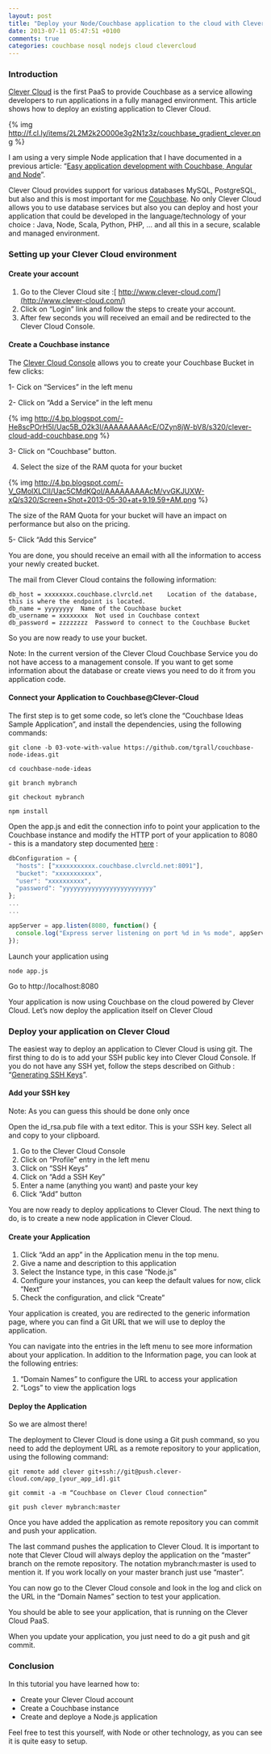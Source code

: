 ```yaml
---
layout: post
title: "Deploy your Node/Couchbase application to the cloud with Clever Cloud"
date: 2013-07-11 05:47:51 +0100
comments: true
categories: couchbase nosql nodejs cloud clevercloud
---
```

### Introduction

[Clever Cloud](http://www.clever-cloud.com/en/) is the first PaaS to provide Couchbase as a service allowing developers to run applications in a fully managed environment. This article shows how to deploy an existing application to Clever Cloud.

{% img http://f.cl.ly/items/2L2M2k2O000e3g2N1z3z/couchbase_gradient_clever.png %}

I am using a very simple Node application that I have documented in a previous article: “[Easy application development with Couchbase, Angular and Node](http://tugdualgrall.blogspot.fr/2013/03/easy-application-development-with.html)”.

Clever Cloud provides support for various databases MySQL, PostgreSQL, but also and this is most important for me [Couchbase](http://www.clever-cloud.com/en/services/couchbase.html). No only Clever Cloud allows you to use database services but also you can deploy and host your application that could be developed in the language/technology of your choice : Java, Node, Scala, Python, PHP, … and all this in a secure, scalable and managed environment.

<!-- more -->

### Setting up your Clever Cloud environment

#### Create your account

1.  Go to the Clever Cloud site :[ http://www.clever-cloud.com/](http://www.clever-cloud.com/)
2.  Click on “Login” link and follow the steps to create your account.
3.  After few seconds you will received an email and be redirected to the Clever Cloud Console.


#### Create a Couchbase instance

The [Clever Cloud Console](https://console.clever-cloud.com/) allows you to create your Couchbase Bucket in few clicks:

1-  Cick on “Services” in the left menu

2-  Click on “Add a Service” in the left menu </span>

{% img http://4.bp.blogspot.com/-He8scPOrH5I/Uac5B_O2k3I/AAAAAAAAAcE/OZyn8jW-bV8/s320/clever-cloud-add-couchbase.png %}

3- Click on “Couchbase” button.

4. Select the size of the RAM quota for your bucket

{% img http://4.bp.blogspot.com/-V_GMolXLClI/Uac5CMdKQoI/AAAAAAAAAcM/vvGKJUXW-xQ/s320/Screen+Shot+2013-05-30+at+9.19.59+AM.png %}

The size of the RAM Quota for your bucket will have an impact on performance but also on the pricing.

5- Click “Add this Service”

You are done, you should receive an email with all the information to access your newly created bucket.

The mail from Clever Cloud contains the following information:

```
db_host = xxxxxxxx.couchbase.clvrcld.net	Location of the database, this is where the endpoint is located.
db_name = yyyyyyyy	Name of the Couchbase bucket
db_username = xxxxxxxx	Not used in Couchbase context
db_password = zzzzzzzz	Password to connect to the Couchbase Bucket
```

So you are now ready to use your bucket.

Note: In the current version of the Clever Cloud Couchbase Service you do not have access to a management console. If you want to get some information about the database or create views you need to do it from you application code.



#### Connect your Application to Couchbase@Clever-Cloud

The first step is to get some code, so let’s clone the “Couchbase Ideas Sample Application”, and install the dependencies, using the following commands:

```
git clone -b 03-vote-with-value https://github.com/tgrall/couchbase-node-ideas.git

cd couchbase-node-ideas

git branch mybranch

git checkout mybranch

npm install
```

Open the app.js and edit the connection info to point your application to the Couchbase instance and modify the HTTP port of your application to 8080 - this is a mandatory step documented [here](http://doc.clever-cloud.com/nodejs/nodejs/#requirements) :

``` js
dbConfiguration = {
  "hosts": ["xxxxxxxxxxx.couchbase.clvrcld.net:8091"],
  "bucket": "xxxxxxxxxxx",
  "user": "xxxxxxxxxx",
  "password": "yyyyyyyyyyyyyyyyyyyyyyyyy"
};
...
...

appServer = app.listen(8080, function() {
  console.log("Express server listening on port %d in %s mode", appServer.address().port, app.settings.env);
});
```

Launch your application using

```
node app.js
```

Go to http://localhost:8080

Your application is now using Couchbase on the cloud powered by Clever Cloud. Let’s now deploy the application itself on Clever Cloud

### Deploy your application on Clever Cloud

The easiest way to deploy an application to Clever Cloud is using git. The first thing to do is to add your SSH public key into Clever Cloud Console. If you do not have any SSH yet, follow the steps described on Github : “[Generating SSH Keys](https://help.github.com/articles/generating-ssh-keys)”.

#### Add your SSH key

Note: As you can guess this should be done only once

Open the id_rsa.pub file with a text editor. This is your SSH key. Select all and copy to your clipboard.

1.  Go to the Clever Cloud Console
2.  Click on “Profile” entry in the left menu
3.  Click on “SSH Keys”
4.  Click on “Add a SSH Key”
5.  Enter a name (anything you want) and paste your key
6.  Click “Add” button

You are now ready to deploy applications to Clever Cloud. The next thing to do, is to create a new node application in Clever Cloud.

#### Create your Application

1.  Click “Add an app” in the Application menu in the top menu.
2.  Give a name and description to this application
3.  Select the Instance type, in this case “Node.js”
4.  Configure your instances, you can keep the default values for now, click “Next”
5.  Check the configuration, and click “Create”

Your application is created, you are redirected to the generic information page, where you can find a Git URL that we will use to deploy the application.

You can navigate into the entries in the left menu to see more information about your application. In addition to the Information page, you can look at the following entries:

1.  “Domain Names” to configure the URL to access your application
2.  “Logs” to view the application logs

#### Deploy the Application

So we are almost there!

The deployment to Clever Cloud is done using a Git push command, so you need to add the deployment URL as a remote repository to your application, using the following command:

```
git remote add clever git+ssh://git@push.clever-cloud.com/app_[your_app_id].git

git commit -a -m “Couchbase on Clever Cloud connection”

git push clever mybranch:master
```

Once you have added the application as remote repository you can commit and push your application.

The last command pushes the application  to Clever Cloud. It is important to note that Clever Cloud will always deploy the application on the “master” branch on the remote repository. The notation mybranch:master is used to mention it. If you work locally on your master branch just use “master”.

You can now go to the Clever Cloud console and look in the log and click on the URL in the “Domain Names” section to test your application.

You should be able to see your application, that is running on the Clever Cloud PaaS.

When you update your application, you just need to do a  git push and git commit.

### Conclusion

In this tutorial you have learned how to:

*   Create your Clever Cloud account
*   Create a Couchbase instance
*   Create and deploye a Node.js application

Feel free to test this yourself, with Node or other technology, as you can see it is quite easy to setup.
